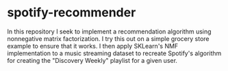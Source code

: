 # spotify-recommender
In this repository I seek to implement a recommendation algorithm using nonnegative matrix factorization. I try this out on a simple grocery store example to ensure that it works. I then apply SKLearn's NMF implementation to a music streaming dataset to recreate Spotify's algorithm for creating the "Discovery Weekly" playlist for a given user.
